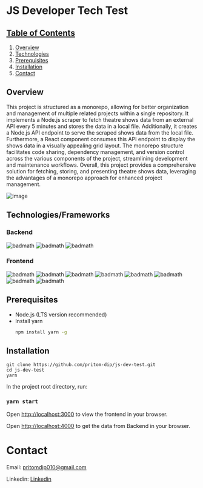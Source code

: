 # JS Developer Tech Test

## <u>Table of Contents</u>

1. [Overview](#overview)
2. [Technologies](#technologiesframeworks)
3. [Prerequisites](#prerequisites)
4. [Installation](#installation)
5. [Contact](#contact)

## Overview

This project is structured as a monorepo, allowing for better organization and management of multiple related projects within a single repository. It implements a Node.js scraper to fetch theatre shows data from an external API every 5 minutes and stores the data in a local file. Additionally, it creates a Node.js API endpoint to serve the scraped shows data from the local file. Furthermore, a React component consumes this API endpoint to display the shows data in a visually appealing grid layout. The monorepo structure facilitates code sharing, dependency management, and version control across the various components of the project, streamlining development and maintenance workflows. Overall, this project provides a comprehensive solution for fetching, storing, and presenting theatre shows data, leveraging the advantages of a monorepo approach for enhanced project management.

![image](https://i.ibb.co/7pdNXS5/overview.png)

## Technologies/Frameworks

### Backend

![badmath](https://img.shields.io/badge/Node.js-blue)
![badmath](https://img.shields.io/badge/Express.js-blue)
![badmath](https://img.shields.io/badge/JavaScript-blue)

### Frontend

![badmath](https://img.shields.io/badge/next-red)
![badmath](https://img.shields.io/badge/React-red)
![badmath](https://img.shields.io/badge/Typescript-red)
![badmath](https://img.shields.io/badge/tanstack_query-red)
![badmath](https://img.shields.io/badge/styled_component-red)
![badmath](https://img.shields.io/badge/React_Dom-red)
![badmath](https://img.shields.io/badge/JSX-red)
![badmath](https://img.shields.io/badge/CSS-red)

## Prerequisites

- Node.js (LTS version recommended)
- Install yarn
  ```sh
  npm install yarn -g
  ```

## Installation

```
git clone https://github.com/pritom-dip/js-dev-test.git
cd js-dev-test
yarn
```

In the project root directory, run:

### `yarn start`

Open [http://localhost:3000](http://localhost:3000) to view the frontend in your browser.

Open [http://localhost:4000](http://localhost:4000) to get the data from Backend in your browser.

# Contact

Email: pritomdip010@gmail.com

Linkedin: [Linkedin](https://www.linkedin.com/in/pritom-chowdhury-dip/)
